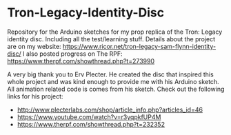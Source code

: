 # Tron-Legacy-Identity-Disc
Repository for the Arduino sketches for my prop replica of the Tron: Legacy identity disc. Including all the test/learning stuff. Details about the project are on my website: https://www.ricor.net/tron-legacy-sam-flynn-identity-disc/
I also posted progress on The RPF: https://www.therpf.com/showthread.php?t=273990

A very big thank you to Erv Plecter. He created the disc that inspired this whole project and was kind enough to provide me with his Arduino sketch. All animation related code is comes from his sketch. 
Check out the following links for his project:
- http://www.plecterlabs.com/shop/article_info.php?articles_id=46
- https://www.youtube.com/watch?v=r3yqpkfUP4M
- https://www.therpf.com/showthread.php?t=232352
